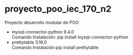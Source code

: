 # proyecto_poo_iec_170_n2

Proyecto desarrollo modular de POO

<ul>
    <li>mysql-connector-python 9.4.0</br>
        Comando Instalación: pip install mysql-connector-python
    </li>
    <li>prettytable 3.16.0</br>
        Comando Instalación:pip install prettytable
    </li>
</ul>
